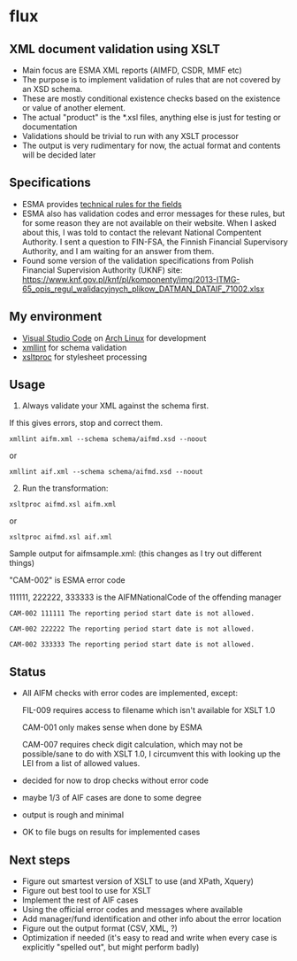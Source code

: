 # flux

## XML document validation using XSLT

- Main focus are ESMA XML reports (AIMFD, CSDR, MMF etc)
- The purpose is to implement validation of rules that are not covered by an XSD schema.
- These are mostly conditional existence checks based on the existence or value of another element.
- The actual "product" is the *.xsl files, anything else is just for testing or documentation
- Validations should be trivial to run with any XSLT processor
- The output is very rudimentary for now, the actual format and contents will be decided later

## Specifications
- ESMA provides [technical rules for the fields](https://www.esma.europa.eu/document/aifmd-reporting-it-technical-guidance-rev-4-updated)
- ESMA also has validation codes and error messages for these rules, but for some reason they are not available on their website. 
 When I asked about this, I was told to contact the relevant National Compentent Authority.
 I sent a question to FIN-FSA, the Finnish Financial Supervisory Authority, and I am waiting for an answer from them.
- Found some version of the validation specifications from Polish Financial Supervision Authority (UKNF) site:
https://www.knf.gov.pl/knf/pl/komponenty/img/2013-ITMG-65_opis_regul_walidacyjnych_plikow_DATMAN_DATAIF_71002.xlsx
 
## My environment
- [Visual Studio Code](https://code.visualstudio.com/) on [Arch Linux](https://www.archlinux.org/) for development
- [xmllint](http://xmlsoft.org/xmllint.html) for schema validation
- [xsltproc](http://xmlsoft.org/XSLT/xsltproc.html) for stylesheet processing

## Usage
1) Always validate your XML against the schema first.

If this gives errors, stop and correct them.
``` 
xmllint aifm.xml --schema schema/aifmd.xsd --noout
``` 
or
``` 
xmllint aif.xml --schema schema/aifmd.xsd --noout
``` 

2) Run the transformation:

``` 
xsltproc aifmd.xsl aifm.xml
``` 
or
``` 
xsltproc aifmd.xsl aif.xml
``` 

Sample output for aifmsample.xml:
(this changes as I try out different things)

"CAM-002" is ESMA error code

111111, 222222, 333333 is the AIFMNationalCode of the offending manager
```
CAM-002 111111 The reporting period start date is not allowed.

CAM-002 222222 The reporting period start date is not allowed.

CAM-002 333333 The reporting period start date is not allowed.
```

## Status
- All AIFM checks with error codes are implemented, except:

    FIL-009 requires access to filename which isn't available for XSLT 1.0

    CAM-001 only makes sense when done by ESMA

    CAM-007 requires check digit calculation, which may not be possible/sane to do with XSLT 1.0, I circumvent this with looking up the LEI from a list of allowed values.

- decided for now to drop checks without error code
- maybe 1/3 of AIF cases are done to some degree
- output is rough and minimal
- OK to file bugs on results for implemented cases

## Next steps 
- Figure out smartest version of XSLT to use (and XPath, Xquery)
- Figure out best tool to use for XSLT
- Implement the rest of AIF cases
- Using the official error codes and messages where available
- Add manager/fund identification and other info about the error location
- Figure out the output format (CSV, XML, ?)
- Optimization if needed (it's easy to read and write when every case is explicitly "spelled out", but might perform badly)

